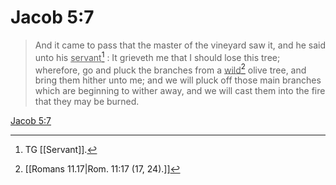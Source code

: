 # Jacob 5:7

> And it came to pass that the master of the vineyard saw it, and he said unto his <u>servant</u>[^a] : It grieveth me that I should lose this tree; wherefore, go and pluck the branches from a <u>wild</u>[^b] olive tree, and bring them hither unto me; and we will pluck off those main branches which are beginning to wither away, and we will cast them into the fire that they may be burned.

[Jacob 5:7](https://www.churchofjesuschrist.org/study/scriptures/bofm/jacob/5?lang=eng&id=p7#p7)


[^a]: TG [[Servant]].
[^b]: [[Romans 11.17|Rom. 11:17 (17, 24).]]
